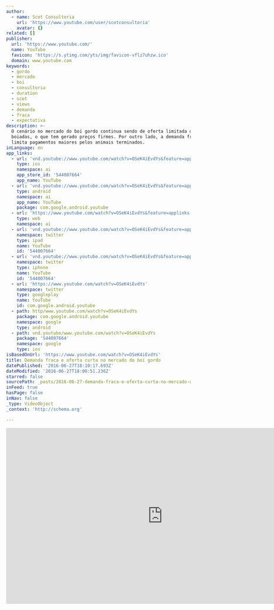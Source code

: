 ```yaml
---
author:
  - name: Scot Consultoria
    url: 'https://www.youtube.com/user/scotconsultoria'
    avatar: {}
related: []
publisher:
  url: 'https://www.youtube.com/'
  name: YouTube
  favicon: 'https://s.ytimg.com/yts/img/favicon-vflz7uhzw.ico'
  domain: www.youtube.com
keywords:
  - gordo
  - mercado
  - boi
  - consultoria
  - duration
  - scot
  - views
  - demanda
  - fraca
  - expectativa
description: >-
  O cenário no mercado do boi gordo continua sendo de oferta limitada de
  boiadas, o que tem gerado preços firmes. Por outro lado, a demanda fraca
  limita pagamentos maiores pelos animais terminados.
inLanguage: en
app_links:
  - url: 'vnd.youtube://www.youtube.com/watch?v=OSeK4iEvdYs&feature=applinks'
    type: ios
    namespace: ai
    app_store_id: '544007664'
    app_name: YouTube
  - url: 'vnd.youtube://www.youtube.com/watch?v=OSeK4iEvdYs&feature=applinks'
    type: android
    namespace: ai
    app_name: YouTube
    package: com.google.android.youtube
  - url: 'https://www.youtube.com/watch?v=OSeK4iEvdYs&feature=applinks'
    type: web
    namespace: ai
  - url: 'vnd.youtube://www.youtube.com/watch?v=OSeK4iEvdYs&feature=applinks'
    namespace: twitter
    type: ipad
    name: YouTube
    id: '544007664'
  - url: 'vnd.youtube://www.youtube.com/watch?v=OSeK4iEvdYs&feature=applinks'
    namespace: twitter
    type: iphone
    name: YouTube
    id: '544007664'
  - url: 'https://www.youtube.com/watch?v=OSeK4iEvdYs'
    namespace: twitter
    type: googleplay
    name: YouTube
    id: com.google.android.youtube
  - path: http/www.youtube.com/watch?v=OSeK4iEvdYs
    package: com.google.android.youtube
    namespace: google
    type: android
  - path: vnd.youtube/www.youtube.com/watch?v=OSeK4iEvdYs
    package: '544007664'
    namespace: google
    type: ios
isBasedOnUrl: 'https://www.youtube.com/watch?v=OSeK4iEvdYs'
title: Demanda fraca e oferta curta no mercado do boi gordo
datePublished: '2016-06-27T18:10:17.693Z'
dateModified: '2016-06-27T18:00:51.236Z'
starred: false
sourcePath: _posts/2016-06-27-demanda-fraca-e-oferta-curta-no-mercado-do-boi-gordo.md
inFeed: true
hasPage: false
inNav: false
_type: VideoObject
_context: 'http://schema.org'

---
```

<iframe src="https://cdn.embedly.com/widgets/media.html?src=https%3A%2F%2Fwww.youtube.com%2Fembed%2FOSeK4iEvdYs%3Ffeature%3Doembed&amp;url=http%3A%2F%2Fwww.youtube.com%2Fwatch%3Fv%3DOSeK4iEvdYs&amp;image=https%3A%2F%2Fi.ytimg.com%2Fvi%2FOSeK4iEvdYs%2Fhqdefault.jpg&amp;key=b7d04c9b404c499eba89ee7072e1c4f7&amp;type=text%2Fhtml&amp;schema=youtube" width="854" height="480" scrolling="no" frameborder="0" allowfullscreen="" style=""></iframe>